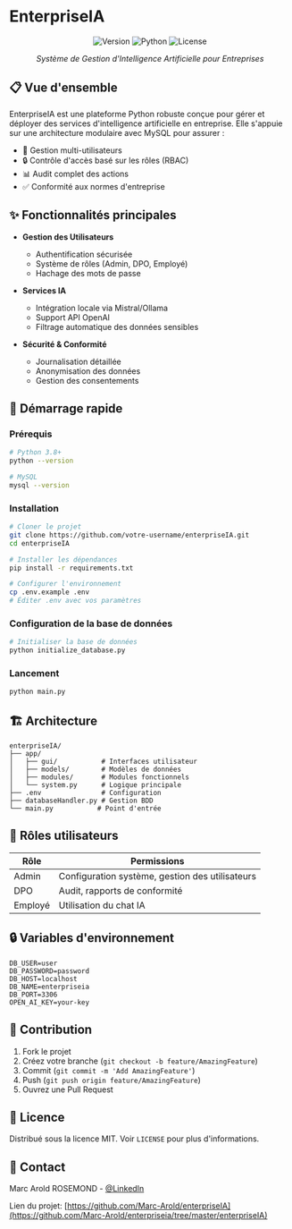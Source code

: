 # EnterpriseIA

<div align="center">

![Version](https://img.shields.io/badge/version-1.0.0-blue.svg)
![Python](https://img.shields.io/badge/python-3.8+-brightgreen.svg)
![License](https://img.shields.io/badge/license-MIT-green.svg)

*Système de Gestion d'Intelligence Artificielle pour Entreprises*

</div>

## 📋 Vue d'ensemble

EnterpriseIA est une plateforme Python robuste conçue pour gérer et déployer des services d'intelligence artificielle en entreprise. Elle s'appuie sur une architecture modulaire avec MySQL pour assurer :

- 👥 Gestion multi-utilisateurs
- 🔒 Contrôle d'accès basé sur les rôles (RBAC)
- 📊 Audit complet des actions
- ✅ Conformité aux normes d'entreprise

## ✨ Fonctionnalités principales

- **Gestion des Utilisateurs**
  - Authentification sécurisée
  - Système de rôles (Admin, DPO, Employé)
  - Hachage des mots de passe

- **Services IA**
  - Intégration locale via Mistral/Ollama
  - Support API OpenAI
  - Filtrage automatique des données sensibles

- **Sécurité & Conformité**
  - Journalisation détaillée
  - Anonymisation des données
  - Gestion des consentements

## 🚀 Démarrage rapide

### Prérequis

```bash
# Python 3.8+
python --version

# MySQL
mysql --version
```

### Installation

```bash
# Cloner le projet
git clone https://github.com/votre-username/enterpriseIA.git
cd enterpriseIA

# Installer les dépendances
pip install -r requirements.txt

# Configurer l'environnement
cp .env.example .env
# Éditer .env avec vos paramètres
```

### Configuration de la base de données

```bash
# Initialiser la base de données
python initialize_database.py
```

### Lancement

```bash
python main.py
```

## 🏗️ Architecture

```
enterpriseIA/
├── app/
│   ├── gui/           # Interfaces utilisateur
│   ├── models/        # Modèles de données
│   ├── modules/       # Modules fonctionnels
│   └── system.py      # Logique principale
├── .env               # Configuration
├── databaseHandler.py # Gestion BDD
└── main.py           # Point d'entrée
```

## 👥 Rôles utilisateurs

| Rôle    | Permissions |
|---------|-------------|
| Admin   | Configuration système, gestion des utilisateurs |
| DPO     | Audit, rapports de conformité |
| Employé | Utilisation du chat IA |

## 🔒 Variables d'environnement

```env
DB_USER=user
DB_PASSWORD=password
DB_HOST=localhost
DB_NAME=enterpriseia
DB_PORT=3306
OPEN_AI_KEY=your-key
```

## 🤝 Contribution

1. Fork le projet
2. Créez votre branche (`git checkout -b feature/AmazingFeature`)
3. Commit (`git commit -m 'Add AmazingFeature'`)
4. Push (`git push origin feature/AmazingFeature`)
5. Ouvrez une Pull Request

## 📝 Licence

Distribué sous la licence MIT. Voir `LICENSE` pour plus d'informations.

## 📧 Contact

Marc Arold ROSEMOND - [@LinkedIn](https://www.linkedin.com/in/marc-arold-rosemond/)

Lien du projet: [https://github.com/Marc-Arold/enterpriseIA](https://github.com/Marc-Arold/enterpriseia/tree/master/enterpriseIA)
